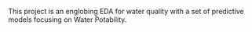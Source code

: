 This project is an englobing EDA for water quality with a set of predictive models focusing on Water Potability.
